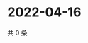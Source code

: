 # 2022-04-16

共 0 条

<!-- BEGIN WEIBO -->
<!-- 最后更新时间 Sat Apr 16 2022 00:01:40 GMT+0800 (China Standard Time) -->

<!-- END WEIBO -->
